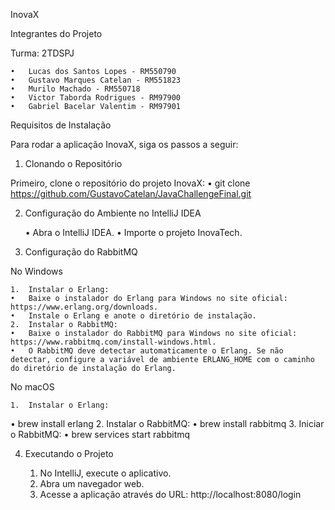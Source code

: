 InovaX

Integrantes do Projeto

Turma: 2TDSPJ

	•	Lucas dos Santos Lopes - RM550790
	•	Gustavo Marques Catelan - RM551823
	•	Murilo Machado - RM550718
	•	Victor Taborda Rodrigues - RM97900
	•	Gabriel Bacelar Valentim - RM97901

Requisitos de Instalação

Para rodar a aplicação InovaX, siga os passos a seguir:

1. Clonando o Repositório

Primeiro, clone o repositório do projeto InovaX:
•	git clone https://github.com/GustavoCatelan/JavaChallengeFinal.git

2. Configuração do Ambiente no IntelliJ IDEA

	•	Abra o IntelliJ IDEA.
	•	Importe o projeto InovaTech.

3. Configuração do RabbitMQ

No Windows

	1.	Instalar o Erlang:
	•	Baixe o instalador do Erlang para Windows no site oficial: https://www.erlang.org/downloads.
	•	Instale o Erlang e anote o diretório de instalação.
	2.	Instalar o RabbitMQ:
	•	Baixe o instalador do RabbitMQ para Windows no site oficial: https://www.rabbitmq.com/install-windows.html.
	•	O RabbitMQ deve detectar automaticamente o Erlang. Se não detectar, configure a variável de ambiente ERLANG_HOME com o caminho do diretório de instalação do Erlang.

No macOS

	1.	Instalar o Erlang:
 •	brew install erlang
 	2.	Instalar o RabbitMQ:
 •	brew install rabbitmq
	3.	Iniciar o RabbitMQ:
 •	brew services start rabbitmq
 
4. Executando o Projeto

	1.	No IntelliJ, execute o aplicativo.
	2.	Abra um navegador web.
	3.	Acesse a aplicação através do URL: http://localhost:8080/login
